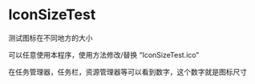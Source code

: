 # IconSizeTest
测试图标在不同地方的大小

可以任意使用本程序，使用方法修改/替换 “IconSizeTest.ico”

在任务管理器，任务栏，资源管理器等可以看到数字，这个数字就是图标尺寸
